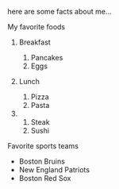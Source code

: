 <head>
  <meta charset="utf-8">
  <title>Kevin Deutscher</title>
</head>
<body>
  <p> here are some facts about me...</p>
  <p> My favorite foods</p>

  1.  Breakfast
      1.  Pancakes
      2.  Eggs

  2.  Lunch
      1.  Pizza
      2.  Pasta

  3.  1.  Steak
      2.  Sushi

  <p> Favorite sports teams </p>

  * Boston Bruins
  * New England Patriots
  * Boston Red Sox
</body>
